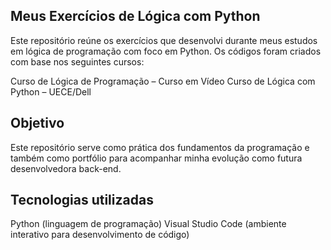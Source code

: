 ## Meus Exercícios de Lógica com Python

Este repositório reúne os exercícios que desenvolvi durante meus estudos em lógica de programação com foco em Python. Os códigos foram criados com base nos seguintes cursos:

Curso de Lógica de Programação – Curso em Vídeo
Curso de Lógica com Python – UECE/Dell

## Objetivo

Este repositório serve como prática dos fundamentos da programação e também como portfólio para acompanhar minha evolução como futura desenvolvedora back-end.

## Tecnologias utilizadas
Python (linguagem de programação) Visual Studio Code (ambiente interativo para desenvolvimento de código)

